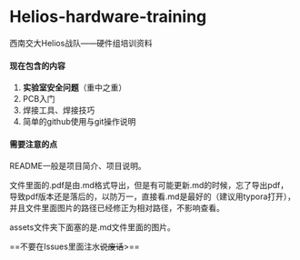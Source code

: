 # Helios-hardware-training
西南交大Helios战队——硬件组培训资料
#### 现在包含的内容

1. **实验室安全问题**（重中之重）
2. PCB入门
3. 焊接工具、焊接技巧
4. 简单的github使用与git操作说明

#### 需要注意的点

README一般是项目简介、项目说明。

文件里面的.pdf是由.md格式导出，但是有可能更新.md的时候，忘了导出pdf，导致pdf版本还是落后的，以防万一，直接看.md是最好的（建议用typora打开），并且文件里面图片的路径已经修正为相对路径，不影响查看。

assets文件夹下面塞的是.md文件里面的图片。

==不要在Issues里面注水<s>说废话</s>>==

